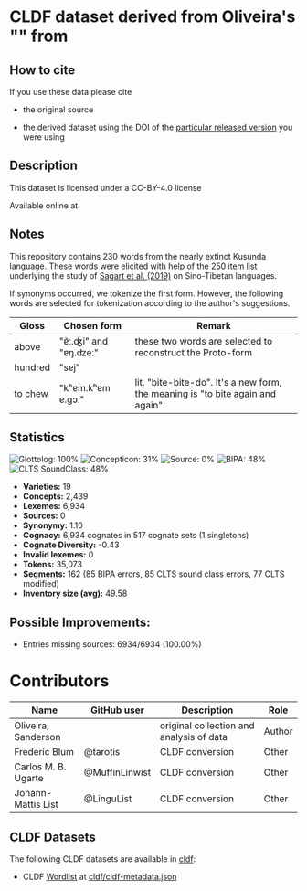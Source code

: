 # CLDF dataset derived from Oliveira's "<SHORT TITLE>" from <YEAR>

## How to cite

If you use these data please cite
- the original source
  > <REFERENCE OF OLIVEIRA HERE>
- the derived dataset using the DOI of the [particular released version](../../releases/) you were using

## Description


This dataset is licensed under a CC-BY-4.0 license

Available online at <URL HERE>

## Notes

This repository contains 230 words from the nearly extinct Kusunda language. These words were elicited with help of the [250 item list](https://concepticon.clld.org/contributions/Sagart-2019-250) underlying the study of [Sagart et al. (2019)](https://doi.org/10.1073/pnas.1817972116) on Sino-Tibetan languages.

If synonyms occurred, we tokenize the first form. However, the following words are selected for tokenization according to the author's suggestions. 

| Gloss   | Chosen form          | Remark                                                                          |
|---------|----------------------|---------------------------------------------------------------------------------|
| above   | "ɐ̃ː.ʤi" and "ɐŋ.ʣeː" | these two words are selected to reconstruct the Proto-form                      |
| hundred | "sɐj"                |                                                                                 |
| to chew | "kʰɐm.kʰɐm ɐ.gɔː"    | lit. "bite-bite-do". It's a new form, the meaning is "to bite again and again". |




## Statistics


![Glottolog: 100%](https://img.shields.io/badge/Glottolog-100%25-brightgreen.svg "Glottolog: 100%")
![Concepticon: 31%](https://img.shields.io/badge/Concepticon-31%25-red.svg "Concepticon: 31%")
![Source: 0%](https://img.shields.io/badge/Source-0%25-red.svg "Source: 0%")
![BIPA: 48%](https://img.shields.io/badge/BIPA-48%25-red.svg "BIPA: 48%")
![CLTS SoundClass: 48%](https://img.shields.io/badge/CLTS%20SoundClass-48%25-red.svg "CLTS SoundClass: 48%")

- **Varieties:** 19
- **Concepts:** 2,439
- **Lexemes:** 6,934
- **Sources:** 0
- **Synonymy:** 1.10
- **Cognacy:** 6,934 cognates in 517 cognate sets (1 singletons)
- **Cognate Diversity:** -0.43
- **Invalid lexemes:** 0
- **Tokens:** 35,073
- **Segments:** 162 (85 BIPA errors, 85 CLTS sound class errors, 77 CLTS modified)
- **Inventory size (avg):** 49.58

## Possible Improvements:



- Entries missing sources: 6934/6934 (100.00%)

# Contributors

Name | GitHub user | Description | Role |
--- | --- | --- | --- |
Oliveira, Sanderson  | | original collection and analysis of data | Author
Frederic Blum | @tarotis | CLDF conversion | Other
Carlos M. B. Ugarte | @MuffinLinwist | CLDF conversion | Other
Johann-Mattis List | @LinguList| CLDF conversion | Other




## CLDF Datasets

The following CLDF datasets are available in [cldf](cldf):

- CLDF [Wordlist](https://github.com/cldf/cldf/tree/master/modules/Wordlist) at [cldf/cldf-metadata.json](cldf/cldf-metadata.json)